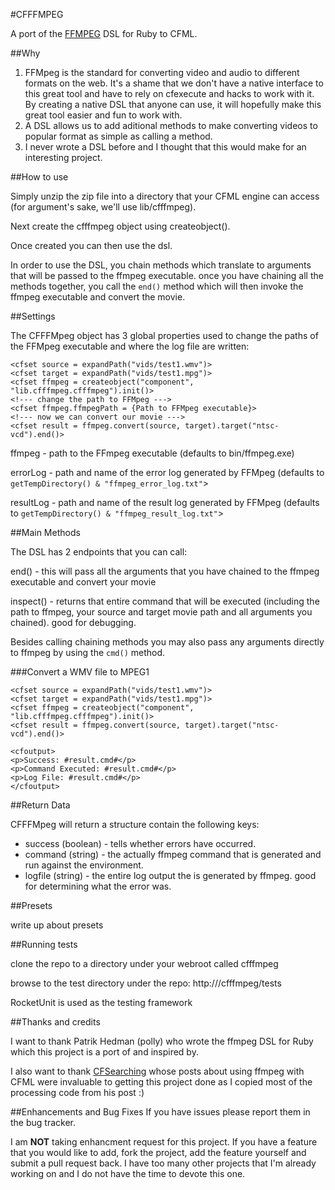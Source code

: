 #CFFFMPEG

A port of the [FFMPEG](https://github.com/polly/ffmpeg) DSL for Ruby to CFML.

##Why

1. FFMpeg is the standard for converting video and audio to different formats on the web. It's a shame that we don't have a native interface to this great tool and have to rely on cfexecute and hacks to work with it. By creating a native DSL that anyone can use, it will hopefully make this great tool easier and fun to work with.
2. A DSL allows us to add aditional methods to make converting videos to popular format as simple as calling a method.
3. I never wrote a DSL before and I thought that this would make for an interesting project.

##How to use

Simply unzip the zip file into a directory that your CFML engine can access (for argument's sake, we'll use lib/cfffmpeg).

Next create the cfffmpeg object using createobject().

Once created you can then use the dsl.

In order to use the DSL, you chain methods which translate to arguments that will be passed to the ffmpeg executable. once you have chaining all the methods together, you call the `end()` method which will then invoke the ffmpeg executable and convert the movie.

##Settings

The CFFFMpeg object has 3 global properties used to change the paths of the FFMpeg executable and where the log file are written:

    <cfset source = expandPath("vids/test1.wmv")>
    <cfset target = expandPath("vids/test1.mpg")>
    <cfset ffmpeg = createobject("component", "lib.cfffmpeg.cfffmpeg").init()>
    <!--- change the path to FFMpeg --->
    <cfset ffmpeg.ffmpegPath = {Path to FFMpeg executable}>
    <!--- now we can convert our movie --->
    <cfset result = ffmpeg.convert(source, target).target("ntsc-vcd").end()>

ffmpeg - path to the FFmpeg executable (defaults to bin/ffmpeg.exe)

errorLog - path and name of the error log generated by FFMpeg (defaults to `getTempDirectory() & "ffmpeg_error_log.txt"`>

resultLog - path and name of the result log generated by FFMpeg (defaults to `getTempDirectory() & "ffmpeg_result_log.txt"`>
      

##Main Methods

The DSL has 2 endpoints that you can call:

end() - this will pass all the arguments that you have chained to the ffmpeg executable and convert your movie

inspect() - returns that entire command that will be executed (including the path to ffmpeg, your source and target movie path and all arguments you chained). good for debugging.

Besides calling chaining methods you may also pass any arguments directly to ffmpeg by using the `cmd()` method.  

###Convert a WMV file to MPEG1

    <cfset source = expandPath("vids/test1.wmv")>
    <cfset target = expandPath("vids/test1.mpg")>
    <cfset ffmpeg = createobject("component", "lib.cfffmpeg.cfffmpeg").init()>
    <cfset result = ffmpeg.convert(source, target).target("ntsc-vcd").end()>
    
    <cfoutput>
    <p>Success: #result.cmd#</p>
    <p>Command Executed: #result.cmd#</p>
    <p>Log File: #result.cmd#</p>
    </cfoutput>
    
##Return Data

CFFFMpeg will return a structure contain the following keys:

* success (boolean) - tells whether errors have occurred.
* command (string) - the actually ffmpeg command that is generated and run against the environment.
* logfile (string) - the entire log output the is generated by ffmpeg. good for determining what the error was.


##Presets

write up about presets

##Running tests

clone the repo to a directory under your webroot called cfffmpeg

browse to the test directory under the repo: http://<webroot>/cfffmpeg/tests

RocketUnit is used as the testing framework

##Thanks and credits

I want to thank Patrik Hedman (polly) who wrote the ffmpeg DSL for Ruby which this project is a port of and inspired by.

I also want to thank [CFSearching](http://cfsearching.blogspot.com) whose posts about using ffmpeg with CFML were invaluable to getting this project done as I copied most of the processing code from his post :)

##Enhancements and Bug Fixes
If you have issues please report them in the bug tracker.

I am **NOT** taking enhancment request for this project. If you have a feature that you would like to add, fork the project, add the feature yourself and submit a pull request back. I have too many other projects that I'm already working on and I do not have the time to devote this one.